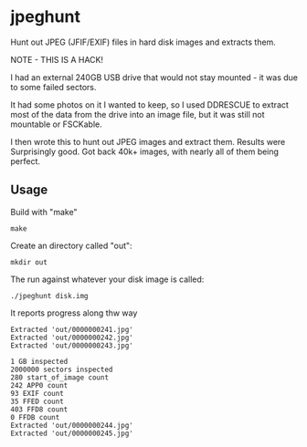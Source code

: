 # jpeghunt
Hunt out JPEG (JFIF/EXIF) files in hard disk images and extracts them.

NOTE - THIS IS A HACK!

I had an external 240GB USB drive that would not stay mounted - it was due to some failed sectors. 

It had some photos on it I wanted to keep, so I used DDRESCUE to extract most of the data from the drive into an image file, but it was still not mountable or FSCKable.

I then wrote this to hunt out JPEG images and extract them. Results were Surprisingly good. Got back 40k+ images, with nearly all of them being perfect.

## Usage

Build with "make"

    make

Create an directory called "out":

    mkdir out

The run against whatever your disk image is called:

    ./jpeghunt disk.img


It reports progress along thw way

    Extracted 'out/0000000241.jpg'
    Extracted 'out/0000000242.jpg'
    Extracted 'out/0000000243.jpg'
    
    1 GB inspected
    2000000 sectors inspected
    280 start_of_image count
    242 APP0 count
    93 EXIF count
    35 FFED count
    403 FFD8 count
    0 FFDB count
    Extracted 'out/0000000244.jpg'
    Extracted 'out/0000000245.jpg'


